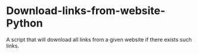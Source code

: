# Download-links-from-website-Python
A script that will download all links from a given website if there exists such links.
